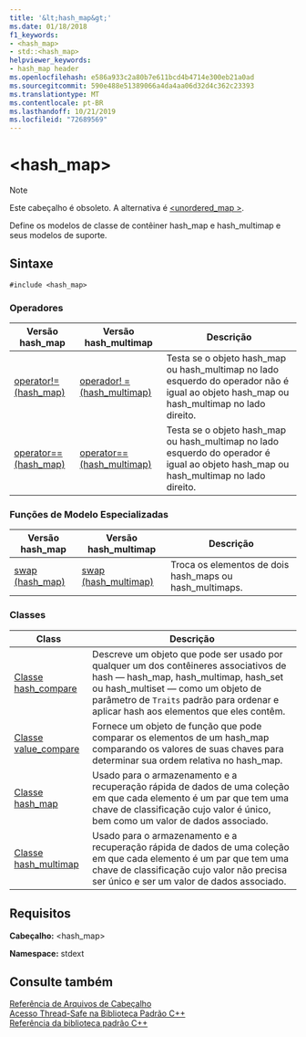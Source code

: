 ```yaml
---
title: '&lt;hash_map&gt;'
ms.date: 01/18/2018
f1_keywords:
- <hash_map>
- std::<hash_map>
helpviewer_keywords:
- hash_map header
ms.openlocfilehash: e586a933c2a80b7e611bcd4b4714e300eb21a0ad
ms.sourcegitcommit: 590e488e51389066a4da4aa06d32d4c362c23393
ms.translationtype: MT
ms.contentlocale: pt-BR
ms.lasthandoff: 10/21/2019
ms.locfileid: "72689569"
---
```

# <a name="lthash_mapgt"></a>&lt;hash_map&gt;

> [!NOTE]
> Este cabeçalho é obsoleto. A alternativa é [\<unordered_map >](unordered-map.md).

Define os modelos de classe de contêiner hash_map e hash_multimap e seus modelos de suporte.

## <a name="syntax"></a>Sintaxe

```
#include <hash_map>
```

### <a name="operators"></a>Operadores

|Versão hash_map|Versão hash_multimap|Descrição|
|-----------------------|----------------------------|-----------------|
|[operator!= (hash_map)](hash-map-operators.md#op_neq)|[operador! = (hash_multimap)](hash-map-operators.md#op_neq_mm)|Testa se o objeto hash_map ou hash_multimap no lado esquerdo do operador não é igual ao objeto hash_map ou hash_multimap no lado direito.|
|[operator== (hash_map)](hash-map-operators.md#op_eq_eq)|[operator== (hash_multimap)](hash-map-operators.md#op_eq_eq_mm)|Testa se o objeto hash_map ou hash_multimap no lado esquerdo do operador é igual ao objeto hash_map ou hash_multimap no lado direito.|

### <a name="specialized-template-functions"></a>Funções de Modelo Especializadas

|Versão hash_map|Versão hash_multimap|Descrição|
|-----------------------|----------------------------|-----------------|
|[swap (hash_map)](hash-map-class.md#swap)|[swap (hash_multimap)](hash-multimap-class.md#swap)|Troca os elementos de dois hash_maps ou hash_multimaps.|

### <a name="classes"></a>Classes

|Class|Descrição|
|-|-|
|[Classe hash_compare](hash-compare-class.md)|Descreve um objeto que pode ser usado por qualquer um dos contêineres associativos de hash — hash_map, hash_multimap, hash_set ou hash_multiset — como um objeto de parâmetro de `Traits` padrão para ordenar e aplicar hash aos elementos que eles contêm.|
|[Classe value_compare](value-compare-class.md)|Fornece um objeto de função que pode comparar os elementos de um hash_map comparando os valores de suas chaves para determinar sua ordem relativa no hash_map.|
|[Classe hash_map](hash-map-class.md)|Usado para o armazenamento e a recuperação rápida de dados de uma coleção em que cada elemento é um par que tem uma chave de classificação cujo valor é único, bem como um valor de dados associado.|
|[Classe hash_multimap](hash-multimap-class.md)|Usado para o armazenamento e a recuperação rápida de dados de uma coleção em que cada elemento é um par que tem uma chave de classificação cujo valor não precisa ser único e ser um valor de dados associado.|

## <a name="requirements"></a>Requisitos

**Cabeçalho:** \<hash_map>

**Namespace:** stdext

## <a name="see-also"></a>Consulte também

[Referência de Arquivos de Cabeçalho](cpp-standard-library-header-files.md)\
[Acesso Thread-Safe na Biblioteca Padrão C++](thread-safety-in-the-cpp-standard-library.md)\
[Referência da biblioteca padrão C++](cpp-standard-library-reference.md)
